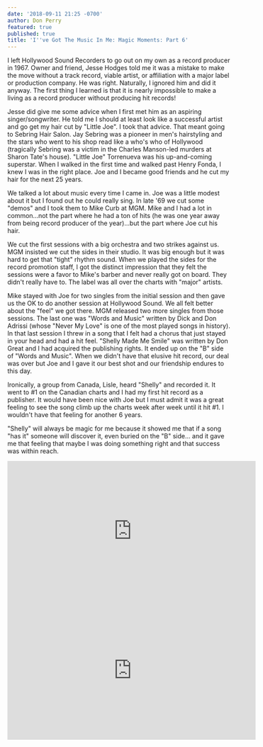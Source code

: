 ```yaml
---
date: '2018-09-11 21:25 -0700'
author: Don Perry
featured: true
published: true
title: 'I''ve Got The Music In Me: Magic Moments: Part 6'
---
```

I left Hollywood Sound Recorders to go out on my own as a record producer in 1967.  Owner and friend, Jesse Hodges told me it was a mistake to make the move without a track record, viable artist, or affiliation with a major label or production company.  He was right.  Naturally, I ignored him and did it anyway.  The first thing I learned is that it is nearly impossible to make a living as a record producer without producing hit records!  



Jesse did give me some advice when I first met him as an aspiring singer/songwriter.  He told me I should at least look like a successful artist and go get my hair cut by "Little Joe".  I took that advice.  That meant going to Sebring Hair Salon.  Jay Sebring was a pioneer in men's hairstyling and the stars who went to his shop read like a who's who of Hollywood (tragically Sebring was a victim in the Charles Manson-led murders at Sharon Tate's house).  "Little Joe" Torrenueva was his up-and-coming superstar.  When I walked in the first time and walked past Henry Fonda, I knew I was in the right place.  Joe and I became good friends and he cut my hair for the next 25 years.



We talked a lot about music every time I came in.  Joe was a little modest about it but I found out he could really sing.  In late '69 we cut some "demos" and I took them to Mike Curb at MGM.  Mike and I had a lot in common...not the part where he had a ton of hits (he was one year away from being record producer of the year)...but the part where Joe cut his hair.  



We cut the first sessions with a big orchestra and two strikes against us.  MGM insisted we cut the sides in their studio.  It was big enough but it was hard to get that "tight" rhythm sound.  When we played the sides for the record promotion staff, I got the distinct impression that they felt the sessions were a favor to Mike's barber and never really got on board. They didn't really have to.  The label was all over the charts with "major" artists.



Mike stayed with Joe for two singles from the initial session and then gave us the OK to do another session at Hollywood Sound.  We all felt better about the "feel" we got there.  MGM released two more singles from those sessions.  The last one was "Words and Music" written by Dick and Don Adrissi (whose "Never My Love" is one of the most played songs in history).  In that last session I threw in a song that I felt had a chorus that just stayed in your head and had a hit feel.  "Shelly Made Me Smile" was written by Don Great and I had acquired the publishing rights.  It ended up on the "B" side of "Words and Music".  When we didn't have that elusive hit record, our deal was over but Joe and I gave it our best shot and our friendship endures to this day.



Ironically, a group from Canada, Lisle, heard "Shelly" and recorded it.  It went to #1 on the Canadian charts and I had my first hit record as a publisher.  It would have been nice with Joe but I must admit it was a great feeling to see the song climb up the charts week after week until it hit #1.  I wouldn't have that feeling for another 6 years. 



"Shelly" will always be magic for me because it showed me that if a song "has it" someone will discover it, even buried on the "B" side... and it gave me that feeling that maybe I was doing something right and that success was within reach.

<iframe width="560" height="315" src="https://www.youtube.com/embed/zUmeHZSHMCk" frameborder="0" allow="accelerometer; autoplay; clipboard-write; encrypted-media; gyroscope; picture-in-picture" allowfullscreen></iframe>

<iframe width="560" height="315" src="https://www.youtube.com/embed/k4shlzhCmfQ" frameborder="0" allow="accelerometer; autoplay; clipboard-write; encrypted-media; gyroscope; picture-in-picture" allowfullscreen></iframe>